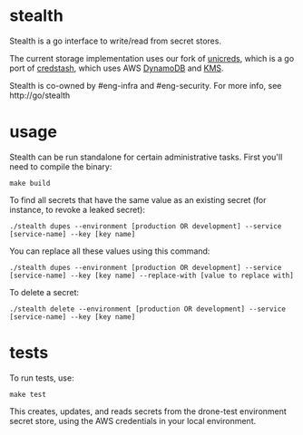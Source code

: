 # stealth

Stealth is a go interface to write/read from secret stores.

The current storage implementation uses our fork of [unicreds](https://github.com/Clever/unicreds), which is a go port of [credstash](https://github.com/fugue/credstash), which uses AWS [DynamoDB](https://aws.amazon.com/dynamodb/) and [KMS](https://aws.amazon.com/kms/).

Stealth is co-owned by #eng-infra and #eng-security. For more info, see http://go/stealth

# usage

Stealth can be run standalone for certain administrative tasks. First you'll need to compile the binary:

    make build

To find all secrets that have the same value as an existing secret (for instance, to revoke a leaked secret):

    ./stealth dupes --environment [production OR development] --service [service-name] --key [key name]

You can replace all these values using this command:

    ./stealth dupes --environment [production OR development] --service [service-name] --key [key name] --replace-with [value to replace with]

To delete a secret:

    ./stealth delete --environment [production OR development] --service [service-name] --key [key name]

# tests

To run tests, use:

    make test

This creates, updates, and reads secrets from the drone-test environment secret store, using the AWS credentials in your local environment.
